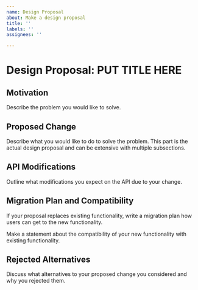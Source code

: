 ```yaml
---
name: Design Proposal
about: Make a design proposal
title: ''
labels: ''
assignees: ''

---
```


# Design Proposal: PUT TITLE HERE

## Motivation

Describe the problem you would like to solve.

## Proposed Change

Describe what you would like to do to solve the problem. This part is the actual design proposal and can be extensive with multiple subsections.

## API Modifications

Outline what modifications you expect on the API due to your change.

## Migration Plan and Compatibility

If your proposal replaces existing functionality, write a migration plan how users can get to the new functionality.

Make a statement about the compatibility of your new functionality with existing functionality.

## Rejected Alternatives

Discuss what alternatives to your proposed change you considered and why you rejected them.